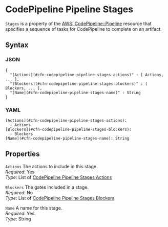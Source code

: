 # CodePipeline Pipeline Stages<a name="aws-properties-codepipeline-pipeline-stages"></a>

`Stages` is a property of the [AWS::CodePipeline::Pipeline](aws-resource-codepipeline-pipeline.md) resource that specifies a sequence of tasks for CodePipeline to complete on an artifact\.

## Syntax<a name="w13ab1c21c10c81c17c53b5"></a>

### JSON<a name="aws-properties-codepipeline-pipeline-stages-syntax.json"></a>

```
{
  "[Actions](#cfn-codepipeline-pipeline-stages-actions)" : [ Actions, ... ],
  "[Blockers](#cfn-codepipeline-pipeline-stages-blockers)" : [ Blockers, ... ],
  "[Name](#cfn-codepipeline-pipeline-stages-name)" : String
}
```

### YAML<a name="aws-properties-codepipeline-pipeline-stages-syntax.yaml"></a>

```
[Actions](#cfn-codepipeline-pipeline-stages-actions):
  - Actions
[Blockers](#cfn-codepipeline-pipeline-stages-blockers):
  - Blockers
[Name](#cfn-codepipeline-pipeline-stages-name): String
```

## Properties<a name="w13ab1c21c10c81c17c53b7"></a>

`Actions`  <a name="cfn-codepipeline-pipeline-stages-actions"></a>
The actions to include in this stage\.  
*Required*: Yes  
*Type*: List of [CodePipeline Pipeline Stages Actions](aws-properties-codepipeline-pipeline-stages-actions.md)

`Blockers`  <a name="cfn-codepipeline-pipeline-stages-blockers"></a>
The gates included in a stage\.  
*Required*: No  
*Type*: List of [CodePipeline Pipeline Stages Blockers](aws-properties-codepipeline-pipeline-stages-blockers.md)

`Name`  <a name="cfn-codepipeline-pipeline-stages-name"></a>
A name for this stage\.  
*Required*: Yes  
*Type*: String